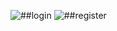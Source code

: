 ![##login](https://user-images.githubusercontent.com/106344213/190604680-f818b787-be9c-48c3-8613-57e2748af3ac.PNG)
![##register](https://user-images.githubusercontent.com/106344213/190604699-df08909d-f968-4216-a0ce-dad4637423af.PNG)
